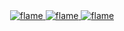
<!--<img src="https://raw.githubusercontent.com/blais3pasc4l/JuanCalderon/main/Software%20Developer%20(3).png"/>
<h4 align="center">A passionate FullStack developer</h4> <br/> 

Favorite Tech: JavaScript, React, Typescript, Python, Flutter... :sparkles: <br/>
<h2 align="center">Hi 👋, I'm Juan Calderon</h2>


I’m currently learning **New technologies** 🔥

How to reach me **juandavidcalderonpena@gmail.com** 📫 -->
<div align="center">
<a href="https://github.com/blais3pasc4l">
    <img alt="flame" src="https://github.com/blais3pasc4l/blais3pasc4l/raw/main/hacker-pc.gif"/>
</a>
<a href="https://github.com/blais3pasc4l">
    <img alt="flame" src="https://github.com/blais3pasc4l/blais3pasc4l/raw/main/hacker-pc.gif" width="height=100" />
</a>
    <a href="https://github.com/blais3pasc4l">
    <img alt="flame" src="https://github.com/blais3pasc4l/blais3pasc4l/raw/main/hacker-pc.gif" width="height=128" />
</a>

<div>

